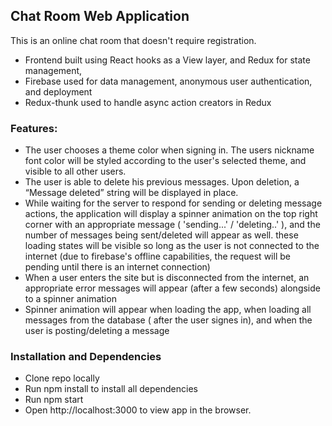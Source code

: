 ## Chat Room Web Application
This is an online chat room that doesn't require registration.
*	Frontend built using React hooks as a View layer, and Redux for state management,
*	Firebase used for data management, anonymous user authentication, and deployment
*	Redux-thunk used to handle async action creators in Redux

### Features:
*	The user chooses a theme color when signing in. The users nickname font color will be styled according to the user's selected theme, and visible to all other users.
*	The user is able to delete his previous messages. Upon deletion, a “Message deleted” string will be displayed in place.
*	While waiting for the server to respond for sending or deleting message actions, the application will display a spinner animation on the top right corner with an appropriate message ( 'sending...' / 'deleting..' ), and the number of messages being sent/deleted will appear as well. these loading states will be visible so long as the user is not connected to the internet (due to firebase's offline capabilities, the request will be pending until there is an internet connection)
*	When a user enters the site but is disconnected from the internet, an appropriate error messages will appear (after a few seconds) alongside to a spinner animation
*	Spinner animation will appear when loading the app, when loading all messages from the database ( after the user signes in), and when the  user is posting/deleting a message

### Installation and Dependencies
*	Clone repo locally
*	Run npm install to install all dependencies
*	Run npm start
*	Open http://localhost:3000 to view app in the browser.
